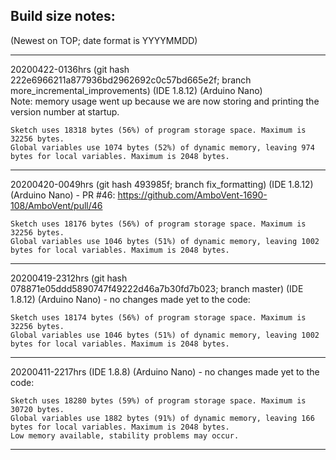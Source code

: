 
## Build size notes:
(Newest on TOP; date format is YYYYMMDD)

---

20200422-0136hrs (git hash 222e6966211a877936bd2962692c0c57bd665e2f; branch more_incremental_improvements) (IDE 1.8.12) (Arduino Nano)  
Note: memory usage went up because we are now storing and printing the version number at startup.

    Sketch uses 18318 bytes (56%) of program storage space. Maximum is 32256 bytes.
    Global variables use 1074 bytes (52%) of dynamic memory, leaving 974 bytes for local variables. Maximum is 2048 bytes.

---

20200420-0049hrs (git hash 493985f; branch fix_formatting) (IDE 1.8.12) (Arduino Nano) - PR #46: https://github.com/AmboVent-1690-108/AmboVent/pull/46

    Sketch uses 18176 bytes (56%) of program storage space. Maximum is 32256 bytes.
    Global variables use 1046 bytes (51%) of dynamic memory, leaving 1002 bytes for local variables. Maximum is 2048 bytes.

---

20200419-2312hrs (git hash 078871e05ddd5890747f49222d46a7b30fd7b023; branch master) (IDE 1.8.12) (Arduino Nano) - no changes made yet to the code:

    Sketch uses 18174 bytes (56%) of program storage space. Maximum is 32256 bytes.
    Global variables use 1046 bytes (51%) of dynamic memory, leaving 1002 bytes for local variables. Maximum is 2048 bytes.

---

20200411-2217hrs (IDE 1.8.8) (Arduino Nano) - no changes made yet to the code:

    Sketch uses 18280 bytes (59%) of program storage space. Maximum is 30720 bytes.
    Global variables use 1882 bytes (91%) of dynamic memory, leaving 166 bytes for local variables. Maximum is 2048 bytes.
    Low memory available, stability problems may occur.

---
